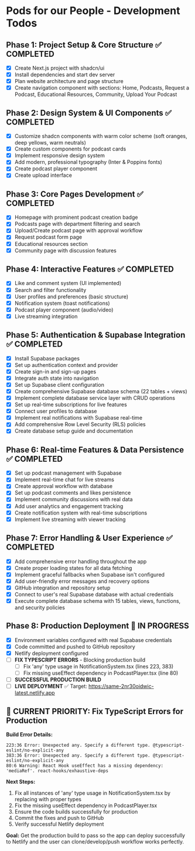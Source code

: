 # Pods for our People - Development Todos

## Phase 1: Project Setup & Core Structure ✅ COMPLETED
- [x] Create Next.js project with shadcn/ui
- [x] Install dependencies and start dev server
- [x] Plan website architecture and page structure
- [x] Create navigation component with sections: Home, Podcasts, Request a Podcast, Educational Resources, Community, Upload Your Podcast

## Phase 2: Design System & UI Components ✅ COMPLETED
- [x] Customize shadcn components with warm color scheme (soft oranges, deep yellows, warm neutrals)
- [x] Create custom components for podcast cards
- [x] Implement responsive design system
- [x] Add modern, professional typography (Inter & Poppins fonts)
- [x] Create podcast player component
- [x] Create upload interface

## Phase 3: Core Pages Development ✅ COMPLETED
- [x] Homepage with prominent podcast creation badge
- [x] Podcasts page with department filtering and search
- [x] Upload/Create podcast page with approval workflow
- [x] Request podcast form page
- [x] Educational resources section
- [x] Community page with discussion features

## Phase 4: Interactive Features ✅ COMPLETED
- [x] Like and comment system (UI implemented)
- [x] Search and filter functionality
- [x] User profiles and preferences (basic structure)
- [x] Notification system (toast notifications)
- [x] Podcast player component (audio/video)
- [x] Live streaming integration

## Phase 5: Authentication & Supabase Integration ✅ COMPLETED
- [x] Install Supabase packages
- [x] Set up authentication context and provider
- [x] Create sign-in and sign-up pages
- [x] Integrate auth state into navigation
- [x] Set up Supabase client configuration
- [x] Create comprehensive Supabase database schema (22 tables + views)
- [x] Implement complete database service layer with CRUD operations
- [x] Set up real-time subscriptions for live features
- [x] Connect user profiles to database
- [x] Implement real notifications with Supabase real-time
- [x] Add comprehensive Row Level Security (RLS) policies
- [x] Create database setup guide and documentation

## Phase 6: Real-time Features & Data Persistence ✅ COMPLETED
- [x] Set up podcast management with Supabase
- [x] Implement real-time chat for live streams
- [x] Create approval workflow with database
- [x] Set up podcast comments and likes persistence
- [x] Implement community discussions with real data
- [x] Add user analytics and engagement tracking
- [x] Create notification system with real-time subscriptions
- [x] Implement live streaming with viewer tracking

## Phase 7: Error Handling & User Experience ✅ COMPLETED
- [x] Add comprehensive error handling throughout the app
- [x] Create proper loading states for all data fetching
- [x] Implement graceful fallbacks when Supabase isn't configured
- [x] Add user-friendly error messages and recovery options
- [x] GitHub integration and repository setup
- [x] Connect to user's real Supabase database with actual credentials
- [x] Execute complete database schema with 15 tables, views, functions, and security policies

## Phase 8: Production Deployment 🔧 IN PROGRESS
- [x] Environment variables configured with real Supabase credentials
- [x] Code committed and pushed to GitHub repository
- [x] Netlify deployment configured
- [ ] **FIX TYPESCRIPT ERRORS** - Blocking production build
  - [ ] Fix 'any' type usage in NotificationSystem.tsx (lines 223, 383)
  - [ ] Fix missing useEffect dependency in PodcastPlayer.tsx (line 80)
- [ ] **SUCCESSFUL PRODUCTION BUILD**
- [ ] **LIVE DEPLOYMENT** ✅ Target: https://same-2nr30oidwic-latest.netlify.app

## 🚨 CURRENT PRIORITY: Fix TypeScript Errors for Production

**Build Error Details:**
```
223:36 Error: Unexpected any. Specify a different type. @typescript-eslint/no-explicit-any
383:36 Error: Unexpected any. Specify a different type. @typescript-eslint/no-explicit-any
80:6 Warning: React Hook useEffect has a missing dependency: 'mediaRef'. react-hooks/exhaustive-deps
```

**Next Steps:**
1. Fix all instances of 'any' type usage in NotificationSystem.tsx by replacing with proper types
2. Fix the missing useEffect dependency in PodcastPlayer.tsx
3. Ensure the code builds successfully for production
4. Commit the fixes and push to GitHub
5. Verify successful Netlify deployment

**Goal:** Get the production build to pass so the app can deploy successfully to Netlify and the user can clone/develop/push workflow works perfectly.
